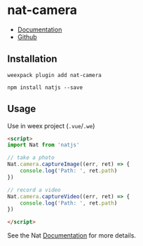 # nat-camera

- [Documentation](http://natjs.com/#/#camera)
- [Github](https://github.com/natjs/weex-nat-camera)

## Installation
```
weexpack plugin add nat-camera
```

```
npm install natjs --save
```

## Usage

Use in weex project (`.vue`/`.we`)

```html
<script>
import Nat from 'natjs'

// take a photo
Nat.camera.captureImage((err, ret) => {
    console.log('Path: ', ret.path)
})

// record a video
Nat.camera.captureVideo((err, ret) => {
    console.log('Path: ', ret.path)
})

</script>
```

See the Nat [Documentation](http://natjs.com/) for more details.
